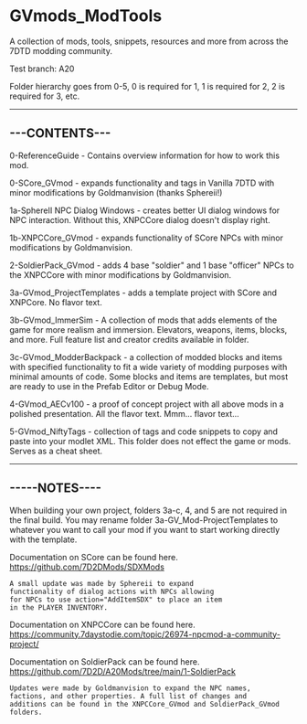 # GVmods_ModTools
A collection of mods, tools, snippets, resources and more from across the 7DTD modding community.

Test branch: A20

Folder hierarchy goes from 0-5,
0 is required for 1,
1 is required for 2,
2 is required for 3, etc.

--------------
---CONTENTS---
--------------

0-ReferenceGuide
	- Contains overview information for how to work this mod.

0-SCore_GVmod
	- expands functionality and tags in Vanilla 7DTD with minor
	modifications by Goldmanvision (thanks Sphereii!)

1a-SphereII NPC Dialog Windows
	- creates better UI dialog windows for NPC interaction.
	Without this, XNPCCore dialog doesn't display right.

1b-XNPCCore_GVmod
	- expands functionality of SCore NPCs with minor
	modifications by Goldmanvision.

2-SoldierPack_GVmod
	- adds 4 base "soldier" and 1 base "officer" NPCs to the XNPCCore with minor modifications by Goldmanvision.

3a-GVmod_ProjectTemplates
	- adds a template project with SCore and XNPCore. No flavor text.

3b-GVmod_ImmerSim
	- A collection of mods that adds elements of the game for more realism and immersion.
	Elevators, weapons, items, blocks, and more. Full feature list and creator credits available in folder.

3c-GVmod_ModderBackpack
	- a collection of modded blocks and items with specified functionality to fit a wide
	variety of modding purposes with minimal amounts of code. Some blocks and items are
	templates, but most are ready to use in the Prefab Editor or Debug Mode.

4-GVmod_AECv100
	- a proof of concept project with all above mods in a polished presentation.
	All the flavor text. Mmm... flavor text...

5-GVmod_NiftyTags
	- collection of tags and code snippets to copy and paste into your modlet XML.
	This folder does not effect the game or mods. Serves as a cheat sheet.

--------------
-----NOTES----
--------------

When building your own project, folders 3a-c, 4, and 5 are not required in the final build.
You may rename folder 3a-GV_Mod-ProjectTemplates to whatever you want to call your
mod if you want to start working directly with the template.

Documentation on SCore can be found here.
https://github.com/7D2DMods/SDXMods

	A small update was made by Sphereii to expand
	functionality of dialog actions with NPCs allowing
	for NPCs to use action="AddItemSDX" to place an item
	in the PLAYER INVENTORY.

Documentation on XNPCCore can be found here.
https://community.7daystodie.com/topic/26974-npcmod-a-community-project/

Documentation on SoldierPack can be found here.
https://github.com/7D2D/A20Mods/tree/main/1-SoldierPack

	Updates were made by Goldmanvision to expand the NPC names,
	factions, and other properties. A full list of changes and
	additions can be found in the XNPCCore_GVmod and SoldierPack_GVmod folders.
